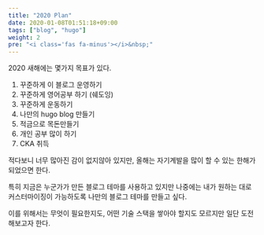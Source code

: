 ```yaml
---
title: "2020 Plan"
date: 2020-01-08T01:51:18+09:00
tags: ["blog", "hugo"]
weight: 2
pre: "<i class='fas fa-minus'></i>&nbsp;"
---
```


2020 새해에는 몇가지 목표가 있다.

1. 꾸준하게 이 블로그 운영하기
2. 꾸준하게 영어공부 하기 (쉐도잉)
3. 꾸준하게 운동하기
4. 나만의 hugo blog 만들기
5. 적금으로 목돈만들기
6. 개인 공부 많이 하기
7. CKA 취득

적다보니 너무 많아진 감이 없지않아 있지만, 올해는 자기계발을 많이 할 수 있는 한해가 되었으면 한다.

특히 지금은 누군가가 만든 블로그 테마를 사용하고 있지만 나중에는 내가 원하는 대로 커스터마이징이 가능하도록
나만의 블로그 테마를 만들고 싶다.

이를 위해서는 무엇이 필요한지도, 어떤 기술 스택을 쌓아야 할지도 모르지만 일단 도전해보고자 한다.
